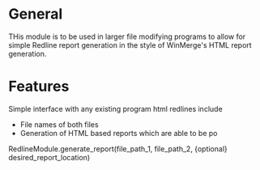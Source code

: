 # General
THis module is to be used in larger file modifying programs to allow for simple Redline report generation in the style of WinMerge's HTML report generation. 

# Features
Simple interface with any existing program
html redlines include
- File names of both files
- Generation of HTML based reports which are able to be po




RedlineModule.generate_report(file_path_1, file_path_2, {optional} desired_report_location)
